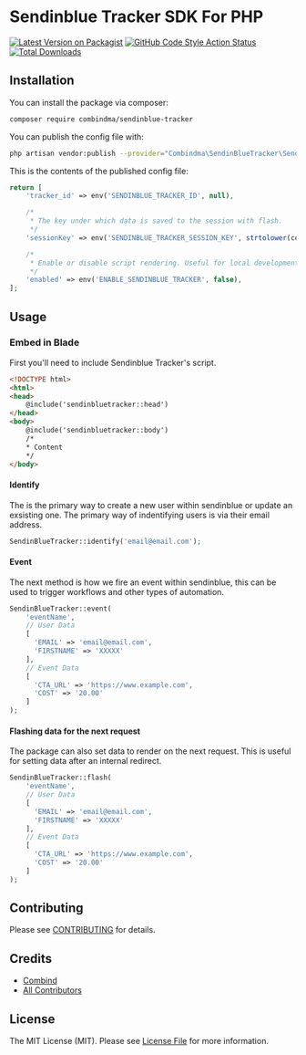 # Sendinblue Tracker SDK For PHP

[![Latest Version on Packagist](https://img.shields.io/packagist/v/combindma/sendinblue-tracker.svg?style=flat-square)](https://packagist.org/packages/combindma/sendinblue-tracker)
[![GitHub Code Style Action Status](https://img.shields.io/github/workflow/status/combindma/sendinblue-tracker/Check%20&%20fix%20styling?label=code%20style)](https://github.com/combindma/sendinblue-tracker/actions?query=workflow%3A"Check+%26+fix+styling"+branch%3Amain)
[![Total Downloads](https://img.shields.io/packagist/dt/combindma/sendinblue-tracker.svg?style=flat-square)](https://packagist.org/packages/combindma/sendinblue-tracker)

## Installation
You can install the package via composer:

```bash
composer require combindma/sendinblue-tracker
```

You can publish the config file with:
```bash
php artisan vendor:publish --provider="Combindma\SendinBlueTracker\SendinBlueTrackerServiceProvider" --tag="sendinblue-tracker-config"
```

This is the contents of the published config file:

```php
return [
    'tracker_id' => env('SENDINBLUE_TRACKER_ID', null),

    /*
     * The key under which data is saved to the session with flash.
     */
    'sessionKey' => env('SENDINBLUE_TRACKER_SESSION_KEY', strtolower(config('app.name')).'_sendinbluetracker'),

    /*
     * Enable or disable script rendering. Useful for local development.
     */
    'enabled' => env('ENABLE_SENDINBLUE_TRACKER', false),
];
```

## Usage

### Embed in Blade
First you'll need to include Sendinblue Tracker's script.

```html
<!DOCTYPE html>
<html>
<head>
    @include('sendinbluetracker::head')
</head>
<body>
    @include('sendinbluetracker::body')
    /*
    * Content
    */
</body>
```

#### Identify
The is the primary way to create a new user within sendinblue or update an exsisting one. The primary way of indentifying users is via their email address.

```php
SendinBlueTracker::identify('email@email.com');
```

#### Event
The next method is how we fire an event within sendinblue, this can be used to trigger workflows and other types of automation.

```php
SendinBlueTracker::event(
    'eventName',
    // User Data
    [
      'EMAIL' => 'email@email.com',
      'FIRSTNAME' => 'XXXXX'
    ],
  	// Event Data
    [
      'CTA_URL' => 'https://www.example.com',
      'COST' => '20.00'
    ]
);
```

#### Flashing data for the next request
The package can also set data to render on the next request. This is useful for setting data after an internal redirect.


```php
SendinBlueTracker::flash(
    'eventName',
    // User Data
    [
      'EMAIL' => 'email@email.com',
      'FIRSTNAME' => 'XXXXX'
    ],
  	// Event Data
    [
      'CTA_URL' => 'https://www.example.com',
      'COST' => '20.00'
    ]
);
```

## Contributing
Please see [CONTRIBUTING](.github/CONTRIBUTING.md) for details.

## Credits
- [Combind](https://github.com/Combindma)
- [All Contributors](../../contributors)

## License
The MIT License (MIT). Please see [License File](LICENSE.md) for more information.
